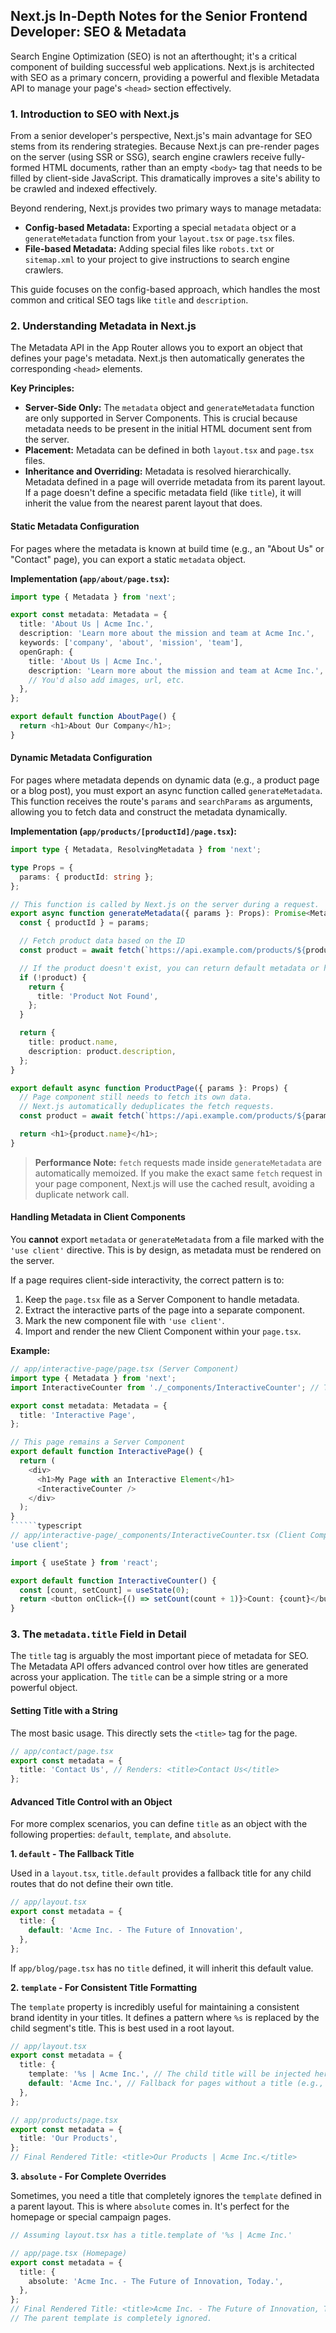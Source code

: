 ## Next.js In-Depth Notes for the Senior Frontend Developer: SEO & Metadata

Search Engine Optimization (SEO) is not an afterthought; it's a critical component of building successful web applications. Next.js is architected with SEO as a primary concern, providing a powerful and flexible Metadata API to manage your page's `<head>` section effectively.

### 1. Introduction to SEO with Next.js

From a senior developer's perspective, Next.js's main advantage for SEO stems from its rendering strategies. Because Next.js can pre-render pages on the server (using SSR or SSG), search engine crawlers receive fully-formed HTML documents, rather than an empty `<body>` tag that needs to be filled by client-side JavaScript. This dramatically improves a site's ability to be crawled and indexed effectively.

Beyond rendering, Next.js provides two primary ways to manage metadata:
*   **Config-based Metadata:** Exporting a special `metadata` object or a `generateMetadata` function from your `layout.tsx` or `page.tsx` files.
*   **File-based Metadata:** Adding special files like `robots.txt` or `sitemap.xml` to your project to give instructions to search engine crawlers.

This guide focuses on the config-based approach, which handles the most common and critical SEO tags like `title` and `description`.

### 2. Understanding Metadata in Next.js

The Metadata API in the App Router allows you to export an object that defines your page's metadata. Next.js then automatically generates the corresponding `<head>` elements.

**Key Principles:**
*   **Server-Side Only:** The `metadata` object and `generateMetadata` function are only supported in Server Components. This is crucial because metadata needs to be present in the initial HTML document sent from the server.
*   **Placement:** Metadata can be defined in both `layout.tsx` and `page.tsx` files.
*   **Inheritance and Overriding:** Metadata is resolved hierarchically. Metadata defined in a page will override metadata from its parent layout. If a page doesn't define a specific metadata field (like `title`), it will inherit the value from the nearest parent layout that does.

#### Static Metadata Configuration

For pages where the metadata is known at build time (e.g., an "About Us" or "Contact" page), you can export a static `metadata` object.

**Implementation (`app/about/page.tsx`):**
```typescript
import type { Metadata } from 'next';

export const metadata: Metadata = {
  title: 'About Us | Acme Inc.',
  description: 'Learn more about the mission and team at Acme Inc.',
  keywords: ['company', 'about', 'mission', 'team'],
  openGraph: {
    title: 'About Us | Acme Inc.',
    description: 'Learn more about the mission and team at Acme Inc.',
    // You'd also add images, url, etc.
  },
};

export default function AboutPage() {
  return <h1>About Our Company</h1>;
}
```

#### Dynamic Metadata Configuration

For pages where metadata depends on dynamic data (e.g., a product page or a blog post), you must export an async function called `generateMetadata`. This function receives the route's `params` and `searchParams` as arguments, allowing you to fetch data and construct the metadata dynamically.

**Implementation (`app/products/[productId]/page.tsx`):**
```typescript
import type { Metadata, ResolvingMetadata } from 'next';

type Props = {
  params: { productId: string };
};

// This function is called by Next.js on the server during a request.
export async function generateMetadata({ params }: Props): Promise<Metadata> {
  const { productId } = params;

  // Fetch product data based on the ID
  const product = await fetch(`https://api.example.com/products/${productId}`).then((res) => res.json());

  // If the product doesn't exist, you can return default metadata or handle it
  if (!product) {
    return {
      title: 'Product Not Found',
    };
  }

  return {
    title: product.name,
    description: product.description,
  };
}

export default async function ProductPage({ params }: Props) {
  // Page component still needs to fetch its own data.
  // Next.js automatically deduplicates the fetch requests.
  const product = await fetch(`https://api.example.com/products/${params.productId}`).then((res) => res.json());

  return <h1>{product.name}</h1>;
}
```
> **Performance Note:** `fetch` requests made inside `generateMetadata` are automatically memoized. If you make the exact same `fetch` request in your page component, Next.js will use the cached result, avoiding a duplicate network call.

#### Handling Metadata in Client Components

You **cannot** export `metadata` or `generateMetadata` from a file marked with the `'use client'` directive. This is by design, as metadata must be rendered on the server.

If a page requires client-side interactivity, the correct pattern is to:
1.  Keep the `page.tsx` file as a Server Component to handle metadata.
2.  Extract the interactive parts of the page into a separate component.
3.  Mark the new component file with `'use client'`.
4.  Import and render the new Client Component within your `page.tsx`.

**Example:**
```typescript
// app/interactive-page/page.tsx (Server Component)
import type { Metadata } from 'next';
import InteractiveCounter from './_components/InteractiveCounter'; // The Client Component

export const metadata: Metadata = {
  title: 'Interactive Page',
};

// This page remains a Server Component
export default function InteractivePage() {
  return (
    <div>
      <h1>My Page with an Interactive Element</h1>
      <InteractiveCounter />
    </div>
  );
}
``````typescript
// app/interactive-page/_components/InteractiveCounter.tsx (Client Component)
'use client';

import { useState } from 'react';

export default function InteractiveCounter() {
  const [count, setCount] = useState(0);
  return <button onClick={() => setCount(count + 1)}>Count: {count}</button>;
}
```

### 3. The `metadata.title` Field in Detail

The `title` tag is arguably the most important piece of metadata for SEO. The Metadata API offers advanced control over how titles are generated across your application. The `title` can be a simple string or a more powerful object.

#### Setting Title with a String

The most basic usage. This directly sets the `<title>` tag for the page.
```typescript
// app/contact/page.tsx
export const metadata = {
  title: 'Contact Us', // Renders: <title>Contact Us</title>
};
```

#### Advanced Title Control with an Object

For more complex scenarios, you can define `title` as an object with the following properties: `default`, `template`, and `absolute`.

**1. `default` - The Fallback Title**

Used in a `layout.tsx`, `title.default` provides a fallback title for any child routes that do not define their own title.
```typescript
// app/layout.tsx
export const metadata = {
  title: {
    default: 'Acme Inc. - The Future of Innovation',
  },
};
```
If `app/blog/page.tsx` has no `title` defined, it will inherit this default value.

**2. `template` - For Consistent Title Formatting**

The `template` property is incredibly useful for maintaining a consistent brand identity in your titles. It defines a pattern where `%s` is replaced by the child segment's title. This is best used in a root layout.

```typescript
// app/layout.tsx
export const metadata = {
  title: {
    template: '%s | Acme Inc.', // The child title will be injected here
    default: 'Acme Inc.', // Fallback for pages without a title (e.g., the homepage)
  },
};
```

```typescript
// app/products/page.tsx
export const metadata = {
  title: 'Our Products',
};
// Final Rendered Title: <title>Our Products | Acme Inc.</title>
```

**3. `absolute` - For Complete Overrides**

Sometimes, you need a title that completely ignores the `template` defined in a parent layout. This is where `absolute` comes in. It's perfect for the homepage or special campaign pages.

```typescript
// Assuming layout.tsx has a title.template of '%s | Acme Inc.'

// app/page.tsx (Homepage)
export const metadata = {
  title: {
    absolute: 'Acme Inc. - The Future of Innovation, Today.',
  },
};
// Final Rendered Title: <title>Acme Inc. - The Future of Innovation, Today.</title>
// The parent template is completely ignored.
```